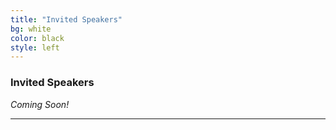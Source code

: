 ```yaml
---
title: "Invited Speakers"
bg: white
color: black
style: left
---
```


### Invited Speakers

*Coming Soon!*

* * *

